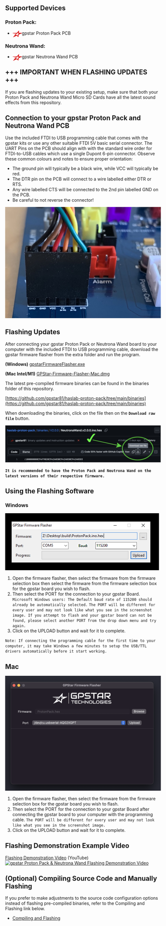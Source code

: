 
## Supported Devices

### Proton Pack:
 
- <img src='images/gpstar_logo.png' width=30 align="left" /> gpstar Proton Pack PCB

### Neutrona Wand:

- <img src='images/gpstar_logo.png' width=30 align="left" /> gpstar Neutrona Wand PCB


## +++ IMPORTANT WHEN FLASHING UPDATES +++
If you are flashing updates to your existing setup, make sure that both your Proton Pack and Neutrona Wand Micro SD Cards have all the latest sound effects from this repository.

## Connection to your gpstar Proton Pack and Neutrona Wand PCB
Use the included FTDI to USB programming cable that comes with the gpstar kits or use any other suitable FTDI 5V basic serial connector. The UART Pins on the PCB should align with with the standard wire order for FTDI-to-USB cables which use a single Dupont 6-pin connector. Observe these common colours and notes to ensure proper orientation:

- The ground pin will typically be a black wire, while VCC will typically be red.
- The DTR pin on the PCB will connect to a wire labelled either DTR or RTS.
- Any wire labelled CTS will be connected to the 2nd pin labelled GND on the PCB.
- Be careful to not reverse the connector!

![UART Connection](images/uart_pack.jpg)

## Flashing Updates
After connecting your gpstar Proton Pack or Neutrona Wand board to your computer with the included FTDI to USB programming cable, download the gpstar firmware flasher from the extra folder and run the program.

**(Windows)**
[gpstarFirmwareFlasher.exe](https://github.com/gpstar81/haslab-proton-pack/raw/main/extras/gpstarFirmwareFlasher.exe)

**(Mac Intel/M1)**
[GPStar-Firmware-Flasher-Mac.dmg](https://github.com/gpstar81/haslab-proton-pack/raw/main/extras/GPStar-Firmware-Flasher-Mac.dmg)

The latest pre-compiled firmware binaries can be found in the binaries folder of this repository.

[https://github.com/gpstar81/haslab-proton-pack/tree/main/binaries](https://github.com/gpstar81/haslab-proton-pack/tree/main/binaries)

When downloading the binaries, click on the file then on the **`Download raw file`** button.

![gpstar firmware flasher](images/flashDownload.png)

**`It is recommended to have the Proton Pack and Neutrona Wand on the latest versions of their respective firmware.`**

## Using the Flashing Software
### Windows ##
![gpstar firmware flasher Windows](images/flash-gpstar-1-firmware.png)

1. Open the firmware flasher, then select the firmware from the firmware selection box then select the firmware from the firmware selection box for the gpstar board you wish to flash.
2. Then select the PORT for the connection to your gpstar Board. `Microsoft Windows users: The Default baud rate of 115200 should already be automatically selected.` `The PORT will be different for every user and may not look like what you see in the screenshot image. If you attempt to flash and your gpstar board can not be found, please select another PORT from the drop down menu and try again.`
3. Click on the UPLOAD button and wait for it to complete.

`Note: If connecting the programming cable for the first time to your computer, it may take Windows a few minutes to setup the USB/TTL drivers automatically before it start working.`

## Mac ##
![gpstar firmware flasher Mac](images/flash-gpstar-firmware-mac.png)

1. Open the firmware flasher, then select the firmware from the firmware selection box for the gpstar board you wish to flash. 
2. Then select the PORT for the connection to your gpstar Board after connecting the gpstar board to your computer with the programming cable. `The PORT will be different for every user and may not look like what you see in the screenshot image.`
3. Click on the UPLOAD button and wait for it to complete.

## Flashing Demonstration Example Video ##
[Flashing Demonstration Video](https://www.youtube.com/watch?v=XBivitW0QFk) (YouTube)
[![gpstar Proton Pack & Neutrona Wand Flashing Demonstration Video](https://img.youtube.com/vi/XBivitW0QFk/maxresdefault.jpg)](https://www.youtube.com/watch?v=XBivitW0QFk)

## (Optional) Compiling Source Code and Manually Flashing
If you prefer to make adjustments to the source code configuration options instead of flashing pre-compiled binaries, refer to the Compiling and Flashing link below.

* [Compiling and Flashing](COMPILING_FLASHING.md)
